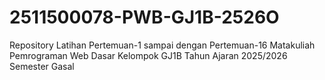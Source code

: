 # 2511500078-PWB-GJ1B-2526O
Repository Latihan Pertemuan-1 sampai dengan Pertemuan-16 Matakuliah Pemrograman Web Dasar Kelompok GJ1B Tahun Ajaran 2025/2026 Semester Gasal
